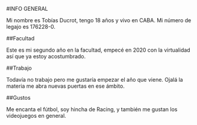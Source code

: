 #INFO GENERAL

Mi nombre es Tobías Ducrot, tengo 18 años y vivo en CABA. Mi número de legajo es 176228-0. 

##Facultad

Este es mi segundo año en la facultad, empecé en 2020 con la virtualidad así que ya estoy acostumbrado. 

##Trabajo

Todavía no trabajo pero me gustaría empezar el año que viene. Ojalá la materia me abra nuevas puertas en ese ámbito. 

##Gustos

Me encanta el fútbol, soy hincha de Racing, y también me gustan los videojuegos en general. 
